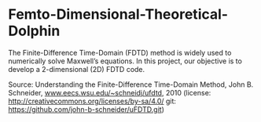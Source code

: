 # Femto-Dimensional-Theoretical-Dolphin
The Finite-Difference Time-Domain (FDTD) method is widely used to numerically solve Maxwell’s equations. In this project, our objective is to develop a 2-dimensional (2D) FDTD code.

Source: Understanding the Finite-Difference Time-Domain Method, John B. Schneider, www.eecs.wsu.edu/~schneidj/ufdtd, 2010 (license: http://creativecommons.org/licenses/by-sa/4.0/  git: https://github.com/john-b-schneider/uFDTD.git)
